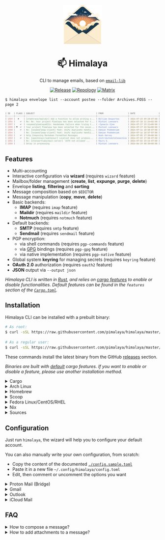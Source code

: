 <div align="center">
  <img src="./logo.svg" alt="Logo" width="128" height="128" />
  <h1>📫 Himalaya</h1>
  <p>CLI to manage emails, based on <a href="https://crates.io/crates/email-lib"><code>email-lib</code></a></p>
  <p>
    <a href="https://github.com/pimalaya/himalaya/releases/latest"><img alt="Release" src="https://img.shields.io/github/v/release/pimalaya/himalaya?color=success"/></a>
	<a href="https://repology.org/project/himalaya/versions"><img alt="Repology" src="https://img.shields.io/repology/repositories/himalaya?color=success"></a>
    <a href="https://matrix.to/#/#pimalaya:matrix.org"><img alt="Matrix" src="https://img.shields.io/matrix/pimalaya:matrix.org?color=success&label=chat"/></a>
  </p>
</div>

```
$ himalaya envelope list --account posteo --folder Archives.FOSS --page 2
```

![screenshot](./screenshot.jpeg)

## Features

- Multi-accounting
- Interactive configuration via **wizard** (requires `wizard` feature)
- Mailbox/folder management (**create**, **list**, **expunge**, **purge**, **delete**)
- Envelope **listing**, **filtering** and **sorting**
- Message composition based on `$EDITOR`
- Message manipulation (**copy**, **move**, **delete**)
- Basic backends:
  - **IMAP** (requires `imap` feature)
  - **Maildir** (requires `maildir` feature)
  - **Notmuch** (requires `notmuch` feature)
- Default backends:
  - **SMTP** (requires `smtp` feature)
  - **Sendmail** (requires `sendmail` feature)
- PGP encryption:
  - via shell commands (requires `pgp-commands` feature)
  - via [GPG](https://www.gnupg.org/) bindings (requires `pgp-gpg` feature)
  - via native implementation (requires `pgp-native` feature)
- Global system **keyring** for managing secrets (requires `keyring` feature)
- **OAuth 2.0** authorization (requires `oauth2` feature)
- **JSON** output via `--output json`

*Himalaya CLI is written in [Rust](https://www.rust-lang.org/), and relies on [cargo features](https://doc.rust-lang.org/cargo/reference/features.html) to enable or disable functionalities. Default features can be found in the `features` section of the [`Cargo.toml`](https://github.com/pimalaya/himalaya/blob/master/Cargo.toml#L18).*

## Installation

Himalaya CLI can be installed with a prebuilt binary:

```bash
# As root:
$ curl -sSL https://raw.githubusercontent.com/pimalaya/himalaya/master/install.sh | sudo sh

# As a regular user:
$ curl -sSL https://raw.githubusercontent.com/pimalaya/himalaya/master/install.sh | PREFIX=~/.local sh
```

These commands install the latest binary from the GitHub [releases](https://github.com/pimalaya/himalaya/releases) section.

*Binaries are built with [default](https://github.com/pimalaya/himalaya/blob/master/Cargo.toml#L18) cargo features. If you want to enable or disable a feature, please use another installation method.*

<details>
  <summary>Cargo</summary>

  Himalaya CLI can be installed with [cargo](https://doc.rust-lang.org/cargo/):

  ```bash
  $ cargo install himalaya

  # With only IMAP support:
  $ cargo install himalaya --no-default-features --features imap
  ```

  You can also use the git repository for a more up-to-date (but less stable) version:

  ```bash
  $ cargo install --git https://github.com/pimalaya/himalaya.git himalaya
  ```
</details>

<details>
  <summary>Arch Linux</summary>

  Himalaya CLI can be installed on [Arch Linux](https://archlinux.org/) with either the community repository:

  ```bash
  $ pacman -S himalaya
  ```

  or the [user repository](https://aur.archlinux.org/):

  ```bash
  $ git clone https://aur.archlinux.org/himalaya-git.git
  $ cd himalaya-git
  $ makepkg -isc
  ```

  If you use [yay](https://github.com/Jguer/yay), it is even simplier:

  ```bash
  $ yay -S himalaya-git
  ```

</details>

<details>
  <summary>Homebrew</summary>

  Himalaya CLI can be installed with [Homebrew](https://brew.sh/):

  ```bash
  $ brew install himalaya
  ```

</details>

<details>
  <summary>Scoop</summary>

  Himalaya CLI can be installed with [Scoop](https://scoop.sh/):

  ```bash
  $ scoop install himalaya
  ```

</details>

<details>
  <summary>Fedora Linux/CentOS/RHEL</summary>

  Himalaya CLI can be installed on [Fedora Linux](https://fedoraproject.org/)/CentOS/RHEL via [COPR](https://copr.fedorainfracloud.org/coprs/atim/himalaya/) repo:

  ```bash
  $ dnf copr enable atim/himalaya
  $ dnf install himalaya
  ```

</details>

<details>
  <summary>Nix</summary>

  Himalaya CLI can be installed with [Nix](https://serokell.io/blog/what-is-nix):

  ```bash
  $ nix-env -i himalaya
  ```

  You can also use the git repository for a more up-to-date (but less stable) version:

  ```bash
  $ nix-env -if https://github.com/pimalaya/himalaya/archive/master.tar.gz

  # or, from within the source tree checkout
  $ nix-env -if .
  ```

  If you have the [Flakes](https://nixos.wiki/wiki/Flakes) feature enabled:

  ```bash
  $ nix profile install himalaya

  # or, from within the source tree checkout
  $ nix profile install

  # you can also run Himalaya directly without installing it:
  $ nix run himalaya
  ```
</details>

<details>
  <summary>Sources</summary>

  Himalaya CLI can be installed from sources.

  First you need to install the Rust development environment (see the [rust installation documentation](https://doc.rust-lang.org/cargo/getting-started/installation.html)):

  ```bash
  $ curl https://sh.rustup.rs -sSf | sh
  ```

  Then, you need to clone the repository and install dependencies:

  ```bash
  $ git clone https://github.com/pimalaya/himalaya.git
  $ cd himalaya
  $ cargo check
  ```

  Now, you can build Himalaya:

  ```bash
  $ cargo build --release
  ```

  *Binaries are available under the `target/release` folder.*
</details>

## Configuration

Just run `himalaya`, the wizard will help you to configure your default account.

You can also manually write your own configuration, from scratch:

- Copy the content of the documented [`./config.sample.toml`](./config.sample.toml)
- Paste it in a new file `~/.config/himalaya/config.toml`
- Edit, then comment or uncomment the options you want

<details>
  <summary>Proton Mail (Bridge)</summary>

  When using Proton Bridge, emails are synchronized locally and exposed via a local IMAP/SMTP server. This implies 2 things:

  - Id order may be reversed or shuffled, but envelopes will still be sorted by date.
  - SSL/TLS needs to be deactivated manually.
  - The password to use is the one generated by Proton Bridge, not the one from your Proton Mail account.

  ```toml
  [accounts.proton]
  email = "example@proton.me"

  backend = "imap"
  imap.host = "127.0.0.1"
  imap.port = 1143
  imap.encryption = false
  imap.login = "example@proton.me"
  imap.passwd.raw = "<bridge-imap-p@ssw0rd>"

  message.send.backend = "smtp"
  smtp.host = "127.0.0.1"
  smtp.port = 1025
  smtp.encryption = false
  smtp.login = "example@proton.me"
  smtp.passwd.raw = "<bridge-smtp-p@ssw0rd>"
  ```

  Keeping your password inside the configuration file is good for testing purpose, but it is not safe. You have 2 better alternatives:

  - Save your password in any password manager that can be queried via the CLI:

    ```toml
    imap.passwd.cmd = "pass show proton"
    ```

  - Use the global keyring of your system (requires the `keyring` cargo feature):

    ```toml
    imap.passwd.keyring = "proton-example"
    ```

    Running `himalaya configure -a proton` will ask for your IMAP password, just paste the one generated previously.
</details>

<details>
  <summary>Gmail</summary>

  Google passwords cannot be used directly. There is two ways to authenticate yourself:

  ### Using [App Passwords](https://support.google.com/mail/answer/185833)

  This option is the simplest and the fastest. First, be sure that:

  - IMAP is enabled
  - Two-step authentication is enabled
  - Less secure app access is enabled

  First create a [dedicated password](https://myaccount.google.com/apppasswords) for Himalaya.

  ```toml
  [accounts.gmail]
  email = "example@gmail.com"

  folder.alias.inbox = "INBOX"
  folder.alias.sent = "[Gmail]/Sent Mail"
  folder.alias.drafts = "[Gmail]/Drafts"
  folder.alias.trash = "[Gmail]/Trash"

  backend = "imap"
  imap.host = "imap.gmail.com"
  imap.port = 993
  imap.login = "example@gmail.com"
  imap.passwd.cmd = "pass show gmail"

  message.send.backend = "smtp"
  smtp.host = "smtp.gmail.com"
  smtp.port = 465
  smtp.login = "example@gmail.com"
  smtp.passwd.cmd = "pass show gmail"
  ```

  Keeping your password inside the configuration file is good for testing purpose, but it is not safe. You have 2 better alternatives:

  - Save your password in any password manager that can be queried via the CLI:

    ```toml
    imap.passwd.cmd = "pass show gmail"
    ```

  - Use the global keyring of your system (requires the `keyring` cargo feature):

    ```toml
    imap.passwd.keyring = "gmail-example"
    ```

    Running `himalaya configure -a gmail` will ask for your IMAP password, just paste the one generated previously.

  ### Using OAuth 2.0

  This option is the most secure but the hardest to configure. It requires the `oauth2` and `keyring` cargo features.

  First, you need to get your OAuth 2.0 credentials by following [this guide](https://developers.google.com/identity/protocols/oauth2#1.-obtain-oauth-2.0-credentials-from-the-dynamic_data.setvar.console_name-.). Once you get your client id and your client secret, you can configure your Himalaya account this way:

  ```toml
  [accounts.gmail]
  email = "example@gmail.com"

  folder.alias.inbox = "INBOX"
  folder.alias.sent = "[Gmail]/Sent Mail"
  folder.alias.drafts = "[Gmail]/Drafts"
  folder.alias.trash = "[Gmail]/Trash"

  backend = "imap"
  imap.host = "imap.gmail.com"
  imap.port = 993
  imap.login = "example@gmail.com"
  imap.oauth2.client-id = "<imap-client-id>"
  imap.oauth2.auth-url = "https://accounts.google.com/o/oauth2/v2/auth"
  imap.oauth2.token-url = "https://www.googleapis.com/oauth2/v3/token"
  imap.oauth2.pkce = true
  imap.oauth2.scope = "https://mail.google.com/"

  message.send.backend = "smtp"
  smtp.host = "smtp.gmail.com"
  smtp.port = 465
  smtp.login = "example@gmail.com"
  smtp.oauth2.client-id = "<smtp-client-id>"
  smtp.oauth2.auth-url = "https://accounts.google.com/o/oauth2/v2/auth"
  smtp.oauth2.token-url = "https://www.googleapis.com/oauth2/v3/token"
  smtp.oauth2.pkce = true
  smtp.oauth2.scope = "https://mail.google.com/"

  # If you want your SMTP to share the same client id (and so the same access token)
  # as your IMAP config, you can add the following:
  #
  # imap.oauth2.client-id = "<client-id>"
  # imap.oauth2.client-secret.keyring = "gmail-oauth2-client-secret"
  # imap.oauth2.access-token.keyring = "gmail-oauth2-access-token"
  # imap.oauth2.refresh-token.keyring = "gmail-oauth2-refresh-token"
  #
  # imap.oauth2.client-id = "<client-id>"
  # imap.oauth2.client-secret.keyring = "gmail-oauth2-client-secret"
  # imap.oauth2.access-token.keyring = "gmail-oauth2-access-token"
  # smtp.oauth2.refresh-token.keyring = "gmail-oauth2-refresh-token"
  ```

  Running `himalaya configure -a gmail` will complete your OAuth 2.0 setup and ask for your client secret.
</details>

<details>
  <summary>Outlook</summary>

  ```toml
  [accounts.outlook]
  email = "example@outlook.com"

  backend = "imap"
  imap.host = "outlook.office365.com"
  imap.port = 993
  imap.login = "example@outlook.com"
  imap.passwd.cmd = "pass show outlook"

  message.send.backend = "smtp"
  smtp.host = "smtp.mail.outlook.com"
  smtp.port = 587
  smtp.encryption = "start-tls"
  smtp.login = "example@outlook.com"
  smtp.passwd.cmd = "pass show outlook"
  ```

  ### Using OAuth 2.0

  This option is the most secure but the hardest to configure. First, you need to get your OAuth 2.0 credentials by following [this guide](https://learn.microsoft.com/en-us/exchange/client-developer/legacy-protocols/how-to-authenticate-an-imap-pop-smtp-application-by-using-oauth). Once you get your client id and your client secret, you can configure your Himalaya account this way:

  ```toml
  [accounts.outlook]
  email = "example@outlook.com"

  backend = "imap"
  imap.host = "outlook.office365.com"
  imap.port = 993
  imap.login = "example@outlook.com"
  imap.oauth2.client-id = "<imap-client-id>"
  imap.oauth2.auth-url = "https://login.microsoftonline.com/common/oauth2/v2.0/authorize"
  imap.oauth2.token-url = "https://login.microsoftonline.com/common/oauth2/v2.0/token"
  imap.oauth2.pkce = true
  imap.oauth2.scope = "https://outlook.office.com/IMAP.AccessAsUser.All"

  message.send.backend = "smtp"
  smtp.host = "smtp.mail.outlook.com"
  smtp.port = 587
  smtp.starttls = true
  smtp.login = "example@outlook.com"
  smtp.oauth2.client-id = "<smtp-client-id>"
  smtp.oauth2.auth-url = "https://login.microsoftonline.com/common/oauth2/v2.0/authorize"
  smtp.oauth2.token-url = "https://login.microsoftonline.com/common/oauth2/v2.0/token"
  smtp.oauth2.pkce = true
  smtp.oauth2.scope = "https://outlook.office.com/SMTP.Send"

  # If you want your SMTP to share the same client id (and so the same access token)
  # as your IMAP config, you can add the following:
  #
  # imap.oauth2.client-id = "<client-id>"
  # imap.oauth2.client-secret.keyring = "outlook-oauth2-client-secret"
  # imap.oauth2.access-token.keyring = "outlook-oauth2-access-token"
  # imap.oauth2.refresh-token.keyring = "outlook-oauth2-refresh-token"
  #
  # imap.oauth2.client-id = "<client-id>"
  # imap.oauth2.client-secret.keyring = "outlook-oauth2-client-secret"
  # imap.oauth2.access-token.keyring = "outlook-oauth2-access-token"
  # smtp.oauth2.refresh-token.keyring = "outlook-oauth2-refresh-token"
  ```

  Running `himalaya configure -a outlook` will complete your OAuth 2.0 setup and ask for your client secret.
</details>

<details>
  <summary>iCloud Mail</summary>

  From the [iCloud Mail](https://support.apple.com/en-us/HT202304) support page:

  - IMAP port = `993`.
  - IMAP login = name of your iCloud Mail email address (for example, `johnappleseed`, not `johnappleseed@icloud.com`)
  - SMTP port = `587` with `STARTTLS`
  - SMTP login = full iCloud Mail email address (for example, `johnappleseed@icloud.com`, not `johnappleseed`)

  ```toml
  [accounts.icloud]
  email = "johnappleseed@icloud.com"

  backend = "imap"
  imap.host = "imap.mail.me.com"
  imap.port = 993
  imap.login = "johnappleseed"
  imap.passwd.cmd = "pass show icloud"

  message.send.backend = "smtp"
  smtp.host = "smtp.mail.me.com"
  smtp.port = 587
  smtp.encryption = "start-tls"
  smtp.login = "johnappleseed@icloud.com"
  smtp.passwd.cmd = "pass show icloud"
  ```
</details>

## FAQ

<details>
  <summary>How to compose a message?</summary>

  An email message is a list of **headers** (`key: val`) followed by a **body**. They form together a template:

  ```eml
  Header: value
  Header: value
  Header: value

  Body
  ```

  ***Headers and body must be separated by an empty line.***

  ### Headers

  Here a non-exhaustive list of valid email message template headers:

  - `Message-ID`: represents the message identifier (you usually do not need to set up it manually)
  - `In-Reply-To`: represents the identifier of the replied message
  - `Date`: represents the date of the message
  - `Subject`: represents the subject of the message
  - `From`: represents the address of the sender
  - `To`: represents the addresses of the receivers
  - `Reply-To`: represents the address the receiver should reply to instead of the `From` header
  - `Cc`: represents the addresses of the other receivers (carbon copy)
  - `Bcc`: represents the addresses of the other hidden receivers (blind carbon copy)
    
  An address can be:

  - a single email address `user@domain`
  - a named address `Name <user@domain>`
  - a quoted named address `"Name" <user@domain>`

  Multiple address are separated by a coma `,`: `user@domain, Name <user@domain>, "Name" <user@domain>`.

  ### Body

  Email message template body can be written in plain text. The result will be compiled into a single `text/plain` MIME part:

  ```eml
  From: alice@localhost
  To: Bob <bob@localhost>
  Subject: Hello from Himalaya

  Hello, world!
  ```

  Email message template body can also be written in MML (MIME Meta Language).

  A raw email message is structured according to the [MIME](https://www.rfc-editor.org/rfc/rfc2045) standard. But it is not so user-friendly to use. Here comes MML: it simplifies the way email message body are structured. Thanks to its simple XML-based syntax, you can easily add multiple parts, attach a binary file, or attach inline image to your body.

  For example, this MML template:

  ```eml
  From: alice@localhost
  To: bob@localhost
  Subject: MML simple

  <#multipart type=alternative>
  This is a plain text part.
  <#part type=text/enriched>
  <center>This is a centered enriched part</center>
  <#/multipart>
  ```

  is compiled into this valid (and way more verbose) MIME Message:

  ```eml
  Subject: MML simple
  To: bob@localhost
  From: alice@localhost
  MIME-Version: 1.0
  Date: Tue, 29 Nov 2022 13:07:01 +0000
  Content-Type: multipart/alternative;
   boundary="4CV1Cnp7mXkDyvb55i77DcNSkKzB8HJzaIT84qZe"

  --4CV1Cnp7mXkDyvb55i77DcNSkKzB8HJzaIT84qZe
  Content-Type: text/plain; charset=utf-8
  Content-Transfer-Encoding: 7bit

  This is a plain text part.
  --4CV1Cnp7mXkDyvb55i77DcNSkKzB8HJzaIT84qZe
  Content-Type: text/enriched
  Content-Transfer-Encoding: 7bit

  <center>This is a centered enriched part</center>
  --4CV1Cnp7mXkDyvb55i77DcNSkKzB8HJzaIT84qZe--
  ```

  *See more examples at [pimalaya/core/mml](https://github.com/pimalaya/core/tree/master/mml/examples).*
</details>

<details>
  <summary>How to add attachments to a message?</summary>

  *Read first about the FAQ: How to compose a message?*.

    ```eml
  From: alice@localhost
  To: bob@localhost
  Subject: How to attach stuff

  Regular binary attachment:
  <#part filename=/path/to/file.pdf><#/part>

  Custom file name:
  <#part filename=/path/to/file.pdf name=custom.pdf><#/part>

  Inline image:
  <#part disposition=inline filename=/path/to/image.png><#/part>
  ```

  *See more examples at [pimalaya/core/mml](https://github.com/pimalaya/core/tree/master/mml/examples).*
</details>

<details>
  <summary>How to debug Himalaya CLI?</summary>

  The simplest way is to use `--debug` and `--trace` arguments.

  The advanced way is based on environment variables:

  - `RUST_LOG=<level>`: determines the log level filter, can be one of `off`, `error`, `warn`, `info`, `debug` and `trace`.
  - `RUST_SPANTRACE=1`: enables the spantrace (a span represent periods of time in which a program was executing in a particular context).
  - `RUST_BACKTRACE=1`: enables the error backtrace.
  - `RUST_BACKTRACE=full`: enables the full error backtrace, which include source lines where the error originated from.

  Logs are written to the `stderr`, which means that you can redirect them easily to a file:

  ```
  RUST_LOG=debug himalaya 2>/tmp/himalaya.log
  ```
</details>

<details>
  <summary>How the wizard discovers IMAP/SMTP configs?</summary>

  All the lookup mechanisms use the email address domain as base for the lookup. It is heavily inspired from the Thunderbird [Autoconfiguration](https://udn.realityripple.com/docs/Mozilla/Thunderbird/Autoconfiguration) protocol. For example, for the email address `test@example.com`, the lookup is performed as (in this order):

  1. check for `autoconfig.example.com`
  2. look up of `example.com` in the ISPDB (the Thunderbird central database)
  3. look up `MX example.com` in DNS, and for `mx1.mail.hoster.com`, look up `hoster.com` in the ISPDB
  4. look up `SRV example.com` in DNS
  5. try to guess (`imap.example.com`, `smtp.example.com`…)
</details>

## Sponsoring

[![nlnet](https://nlnet.nl/logo/banner-160x60.png)](https://nlnet.nl/project/Himalaya/index.html)

Special thanks to the [NLnet foundation](https://nlnet.nl/project/Himalaya/index.html) and the [European Commission](https://www.ngi.eu/) that helped the project to receive financial support from:

- [NGI Assure](https://nlnet.nl/assure/) in 2022
- [NGI Zero Entrust](https://nlnet.nl/entrust/) in 2023

If you appreciate the project, feel free to donate using one of the following providers:

[![GitHub](https://img.shields.io/badge/-GitHub%20Sponsors-fafbfc?logo=GitHub%20Sponsors)](https://github.com/sponsors/soywod)
[![PayPal](https://img.shields.io/badge/-PayPal-0079c1?logo=PayPal&logoColor=ffffff)](https://www.paypal.com/paypalme/soywod)
[![Ko-fi](https://img.shields.io/badge/-Ko--fi-ff5e5a?logo=Ko-fi&logoColor=ffffff)](https://ko-fi.com/soywod)
[![Buy Me a Coffee](https://img.shields.io/badge/-Buy%20Me%20a%20Coffee-ffdd00?logo=Buy%20Me%20A%20Coffee&logoColor=000000)](https://www.buymeacoffee.com/soywod)
[![Liberapay](https://img.shields.io/badge/-Liberapay-f6c915?logo=Liberapay&logoColor=222222)](https://liberapay.com/soywod)
